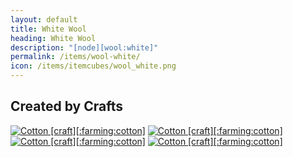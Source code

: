 ```yaml
---
layout: default
title: White Wool
heading: White Wool
description: "[node][wool:white]"
permalink: /items/wool-white/
icon: /items/itemcubes/wool_white.png
---
```



## Created by Crafts

<div class="craft">
    <div>
        <span><a href="{{site.baseurl}}/items/farming-cotton/"><img src="{{site.baseurl}}/assets/img/items/textures/farming_cotton.png" data-toggle="tooltip" title="Cotton [craft][:farming:cotton]"></a></span>
        <span><a href="{{site.baseurl}}/items/farming-cotton/"><img src="{{site.baseurl}}/assets/img/items/textures/farming_cotton.png" data-toggle="tooltip" title="Cotton [craft][:farming:cotton]"></a></span>
        <span></span>
    </div>
    <div>
        <span><a href="{{site.baseurl}}/items/farming-cotton/"><img src="{{site.baseurl}}/assets/img/items/textures/farming_cotton.png" data-toggle="tooltip" title="Cotton [craft][:farming:cotton]"></a></span>
        <span><a href="{{site.baseurl}}/items/farming-cotton/"><img src="{{site.baseurl}}/assets/img/items/textures/farming_cotton.png" data-toggle="tooltip" title="Cotton [craft][:farming:cotton]"></a></span>
        <span></span>
    </div>
    <div>
        <span></span>
        <span></span>
        <span></span>
    </div>
</div>

